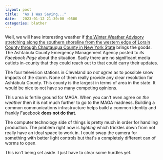 ```yaml
---
layout: post
title:  "As I Was Saying..."
date:   2023-01-12 21:30:00 -0500
categories: blather
---
```

Well, we will have interesting weather if [the Winter Weather Advisory stretching along the southern shoreline from the western edge of Lorain County through Chautauqua County in New York State](http://web.archive.org/web/20230113013428/https://forecast.weather.gov/showsigwx.php?warnzone=OHZ089&warncounty=OHC007&firewxzone=OHZ089&local_place1=Ashtabula%20OH&product1=Winter+Weather+Advisory&lat=41.8681&lon=-80.7877#.Y8C1Kv7P02w) brings the goods.  The Ashtabula County Emergency Management Agency posted to *its Facebook Page* about the situation.  Sadly there are no significant media outlets in-county that they could reach out to that could carry their updates.

The four television stations in Cleveland *do not agree* as to possible snow impacts of the storm.  None of them really provide any clear resolution for Ashtabula County.  This county is the largest in terms of area in the state.  It would be nice to not have so many competing opinions.

This area is fertile ground for MAGA.  When you can't even agree on *the weather* then it is not much further to go to the MAGA madness.  Building a common communications infrastructure helps build a common identity and frankly Facebook **does not do that**.

The computer technology side of things is pretty much in order for handling production.  The problem right now is *lighting* which trickles down from not really have an ideal space to work in.  I could swap the camera for something with better light controls but that's a completely different can of worms to open.

This isn't being set aside.  I just have to clear some hurdles yet.
